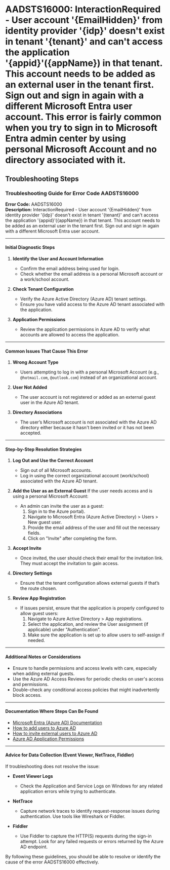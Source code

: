# AADSTS16000: InteractionRequired - User account '{EmailHidden}' from identity provider '{idp}' doesn't exist in tenant '{tenant}' and can't access the application '{appid}'({appName}) in that tenant. This account needs to be added as an external user in the tenant first. Sign out and sign in again with a different Microsoft Entra user account. This error is fairly common when you try to sign in to Microsoft Entra admin center by using personal Microsoft Account and no directory associated with it.


## Troubleshooting Steps
### Troubleshooting Guide for Error Code AADSTS16000

**Error Code:** AADSTS16000  
**Description:** InteractionRequired - User account '{EmailHidden}' from identity provider '{idp}' doesn't exist in tenant '{tenant}' and can't access the application '{appid}'({appName}) in that tenant. This account needs to be added as an external user in the tenant first. Sign out and sign in again with a different Microsoft Entra user account.

---

#### Initial Diagnostic Steps

1. **Identify the User and Account Information**
   - Confirm the email address being used for login.
   - Check whether the email address is a personal Microsoft account or a work/school account.

2. **Check Tenant Configuration**
   - Verify the Azure Active Directory (Azure AD) tenant settings.
   - Ensure you have valid access to the Azure AD tenant associated with the application.

3. **Application Permissions**
   - Review the application permissions in Azure AD to verify what accounts are allowed to access the application.

---

#### Common Issues That Cause This Error

1. **Wrong Account Type**
   - Users attempting to log in with a personal Microsoft Account (e.g., `@hotmail.com`, `@outlook.com`) instead of an organizational account.

2. **User Not Added**
   - The user account is not registered or added as an external guest user in the Azure AD tenant.

3. **Directory Associations**
   - The user’s Microsoft account is not associated with the Azure AD directory either because it hasn't been invited or it has not been accepted.

---

#### Step-by-Step Resolution Strategies

1. **Log Out and Use the Correct Account**
   - Sign out of all Microsoft accounts.
   - Log in using the correct organizational account (work/school) associated with the Azure AD tenant.

2. **Add the User as an External Guest**
   If the user needs access and is using a personal Microsoft Account:
   - An admin can invite the user as a guest:
     1. Sign in to the Azure portal).
     2. Navigate to Microsoft Entra (Azure Active Directory) > Users > New guest user.
     3. Provide the email address of the user and fill out the necessary fields.
     4. Click on "Invite" after completing the form.
   
3. **Accept Invite**
   - Once invited, the user should check their email for the invitation link. They must accept the invitation to gain access.

4. **Directory Settings**
   - Ensure that the tenant configuration allows external guests if that’s the route chosen.

5. **Review App Registration**
   - If issues persist, ensure that the application is properly configured to allow guest users:
     1. Navigate to Azure Active Directory > App registrations.
     2. Select the application, and review the User assignment (if applicable) under "Authentication".
     3. Make sure the application is set up to allow users to self-assign if needed.

---

#### Additional Notes or Considerations

- Ensure to handle permissions and access levels with care, especially when adding external guests.
- Use the Azure AD Access Reviews for periodic checks on user's access and permissions.
- Double-check any conditional access policies that might inadvertently block access.

---

#### Documentation Where Steps Can Be Found

- [Microsoft Entra (Azure AD) Documentation](https://docs.microsoft.com/en-us/azure/active-directory/)
- [How to add users to Azure AD](https://docs.microsoft.com/en-us/azure/active-directory/users/users-assign-roles)
- [How to invite external users to Azure AD](https://docs.microsoft.com/en-us/azure/active-directory/b2b/add-users-portal)
- [Azure AD Application Permissions](https://docs.microsoft.com/en-us/azure/active-directory/develop/v2-app-permissions)

---

#### Advice for Data Collection (Event Viewer, NetTrace, Fiddler)

If troubleshooting does not resolve the issue:

- **Event Viewer Logs**
  - Check the Application and Service Logs on Windows for any related application errors while trying to authenticate.

- **NetTrace**
  - Capture network traces to identify request-response issues during authentication. Use tools like Wireshark or Fiddler.

- **Fiddler**
  - Use Fiddler to capture the HTTP(S) requests during the sign-in attempt. Look for any failed requests or errors returned by the Azure AD endpoint.

By following these guidelines, you should be able to resolve or identify the cause of the error AADSTS16000 effectively.